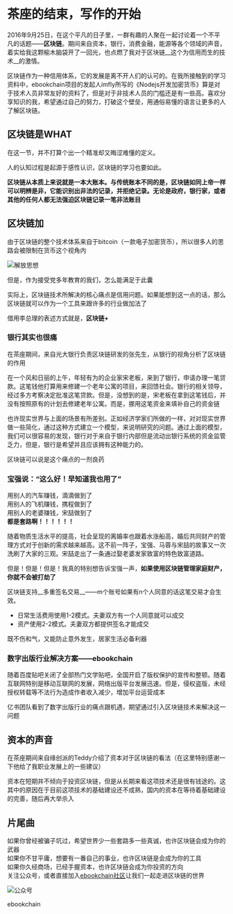 # 茶座的结束，写作的开始

2016年9月25日，在这个平凡的日子里，一群有趣的人聚在一起讨论着一个不平凡的话题——__区块链__。期间来自资本，银行，消费金融，能源等各个领域的声音，着实给我这颗榆木脑袋开了一回光，也点燃了我对于区块链__这个为信用而生的技术__的激情。

区块链作为一种信用体系，它的发展是离不开人们的认可的。在我所接触到的学习资料中，ebookchain项目的发起人imfly所写的《Nodejs开发加密货币》算是对于技术人员非常友好的资料了，但是对于非技术人员的门槛还是有一些高。喜欢分享知识的我，希望通过自己的努力，打破这个壁垒，用通俗易懂的语言让更多的人了解区块链。

## 区块链是WHAT

在这一节，并不打算个出一个精准却又晦涩难懂的定义。

人的认知过程是起源于感性认识，区块链的学习也要如此。

__区块链从本质上来说就是一本大账本。与传统账本不同的是，区块链如同上帝一样可以明辨是非，它能识别出非法的记录，并拒绝记录。无论是政府，银行家，或者其他的任何人都无法强迫区块链记录一笔非法账目__


## 区块链加

由于区块链的整个技术体系来自于bitcoin（一款电子加密货币），所以很多人的思路会被限制在货币这个视角内  

![解放思想](http://7xovlo.com1.z0.glb.clouddn.com/p4.jpeg)

但是，作为接受党多年教育的我们，怎么能满足于此囊  

实际上，区块链技术所解决的核心痛点是信用问题。如果能想到这一点的话，那么区块链就可以作为一个工具来跟许多的行业做加法了  

借用李总理的表述方式就是，__区块链+__

### 银行其实也很痛

在茶座期间，来自光大银行负责区块链研发的张先生，从银行的视角分析了区块链的作用

在一个风和日丽的上午，年轻有为的企业家宋老板，来到了银行，申请办理一笔贷款。这笔钱他打算用来修建一个老年公寓的项目，来回馈社会。银行的相关领导，经过多方考察决定批准这笔贷款。但是，没想到的是，宋老板在拿到这笔钱后，并没有按照原有的计划去修建老年公寓。而是，挪用这笔资金来填补自己的资金链

也许现实世界与上面的场景有所差别。正如经济学家们所做的一样，对对现实世界做一些简化，通过这种方式建立一个模型，来说明研究的问题。通过上面的模型，我们可以很容易的发现，银行对于来自于银行内部但是流动出银行系统的资金监管乏力，但是，银行是希望并且应该拥有这种能力的。  

区块链可以说是这个痛点的一剂良药

### 宝强说：“这么好！早知道我也用了”

用别人的汽车赚钱，滴滴做到了  
用别人的飞机赚钱，携程做到了  
用别人的老婆赚钱，宋喆做到了  
__都是套路啊！！！！！！__

随着物质生活水平的提高，社会呈现的离婚率也跟着水涨船高，婚后共同财产的管理方式对于创新的需求越来越高。这不前一阵子，宝强、马蓉与宋喆的故事又一次洗刷了大家的三观。宋喆走出了一条通过娶老婆发家致富的特色致富道路。

但是！但是！但是！我真的特别想告诉宝强一声，__如果使用区块链管理家庭财产，你就不会被打劫了__

区块链支持__多重签名交易__——m个账号如果有n个人同意的话这笔交易才会生效。

* 日常生活费用使用1-2模式。夫妻双方有一个人同意就可以成交
* 资产使用2-2模式。夫妻双方都提供签名才能成交

既不伤和气，又能防止意外发生，居家生活必备利器


### 数字出版行业解决方案——ebookchain

随着百度贴吧关闭了全部热门文学贴吧，全国开启了版权保护的宣传和整顿。随着互联网特别是移动互联网的发展，网络出版平台发展迅速。但是，侵权盗版，未经授权转载等不法行为造成作者收入减少，增加平台运营成本  

亿书团队看到了数字出版行业的痛点跟机遇，期望通过引入区块链技术来解决这一问题

## 资本的声音

在茶座期间来自缘创派的Teddy介绍了资本对于区块链的看法（在这里特别感谢一下他给了我职业发展上的一些建议）

资本在短期并不倾向于投资区块链，但是从长期来看这项技术还是很有钱途的。这其中的原因在于目前这项技术的基础建设还不成熟，国内的资本在等待着基础建设的完善，随后再大举杀入

## 片尾曲

如果你曾经被骗子坑过，希望世界少一些套路多一些真诚，也许区块链会成为你的武器  
如果你不甘平庸，想要有一番自己的事业，也许区块链是会成为你的工具  
如果你久经商场，已经手握资本，也许区块链会成为你投资的方向  
关注公众号，或者直接加入[ebookchain社区](http://ebookchain.org/)让我们一起走进区块链的世界

 <img src="http://7xovlo.com1.z0.glb.clouddn.com/p0.jpg"  alt="公众号" align="center" />   

















ebookchain